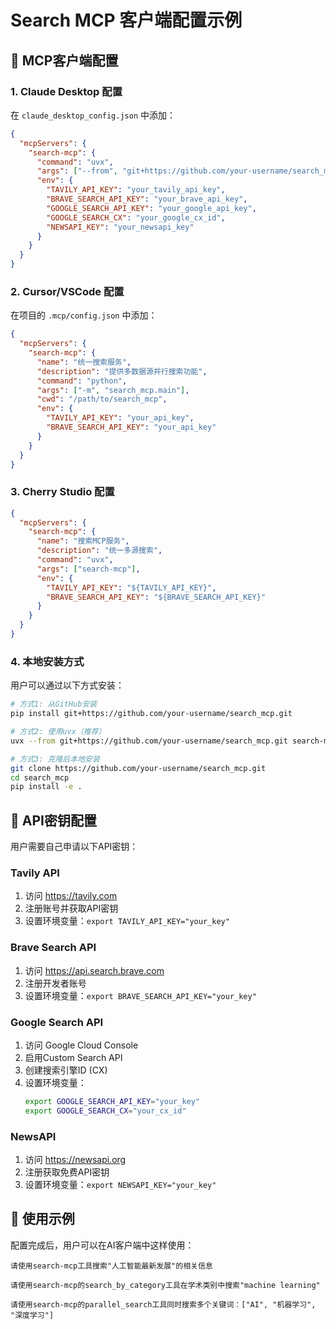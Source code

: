 # Search MCP 客户端配置示例

## 🔧 MCP客户端配置

### 1. Claude Desktop 配置

在 `claude_desktop_config.json` 中添加：

```json
{
  "mcpServers": {
    "search-mcp": {
      "command": "uvx",
      "args": ["--from", "git+https://github.com/your-username/search_mcp.git", "search-mcp"],
      "env": {
        "TAVILY_API_KEY": "your_tavily_api_key",
        "BRAVE_SEARCH_API_KEY": "your_brave_api_key",
        "GOOGLE_SEARCH_API_KEY": "your_google_api_key",
        "GOOGLE_SEARCH_CX": "your_google_cx_id",
        "NEWSAPI_KEY": "your_newsapi_key"
      }
    }
  }
}
```

### 2. Cursor/VSCode 配置

在项目的 `.mcp/config.json` 中添加：

```json
{
  "mcpServers": {
    "search-mcp": {
      "name": "统一搜索服务",
      "description": "提供多数据源并行搜索功能",
      "command": "python",
      "args": ["-m", "search_mcp.main"],
      "cwd": "/path/to/search_mcp",
      "env": {
        "TAVILY_API_KEY": "your_api_key",
        "BRAVE_SEARCH_API_KEY": "your_api_key"
      }
    }
  }
}
```

### 3. Cherry Studio 配置

```json
{
  "mcpServers": {
    "search-mcp": {
      "name": "搜索MCP服务",
      "description": "统一多源搜索",
      "command": "uvx",
      "args": ["search-mcp"],
      "env": {
        "TAVILY_API_KEY": "${TAVILY_API_KEY}",
        "BRAVE_SEARCH_API_KEY": "${BRAVE_SEARCH_API_KEY}"
      }
    }
  }
}
```

### 4. 本地安装方式

用户可以通过以下方式安装：

```bash
# 方式1: 从GitHub安装
pip install git+https://github.com/your-username/search_mcp.git

# 方式2: 使用uvx（推荐）
uvx --from git+https://github.com/your-username/search_mcp.git search-mcp

# 方式3: 克隆后本地安装
git clone https://github.com/your-username/search_mcp.git
cd search_mcp
pip install -e .
```

## 🔑 API密钥配置

用户需要自己申请以下API密钥：

### Tavily API
1. 访问 https://tavily.com
2. 注册账号并获取API密钥
3. 设置环境变量：`export TAVILY_API_KEY="your_key"`

### Brave Search API
1. 访问 https://api.search.brave.com
2. 注册开发者账号
3. 设置环境变量：`export BRAVE_SEARCH_API_KEY="your_key"`

### Google Search API
1. 访问 Google Cloud Console
2. 启用Custom Search API
3. 创建搜索引擎ID (CX)
4. 设置环境变量：
   ```bash
   export GOOGLE_SEARCH_API_KEY="your_key"
   export GOOGLE_SEARCH_CX="your_cx_id"
   ```

### NewsAPI
1. 访问 https://newsapi.org
2. 注册获取免费API密钥
3. 设置环境变量：`export NEWSAPI_KEY="your_key"`

## 🚀 使用示例

配置完成后，用户可以在AI客户端中这样使用：

```
请使用search-mcp工具搜索"人工智能最新发展"的相关信息
```

```
请使用search-mcp的search_by_category工具在学术类别中搜索"machine learning"
```

```
请使用search-mcp的parallel_search工具同时搜索多个关键词：["AI", "机器学习", "深度学习"]
``` 